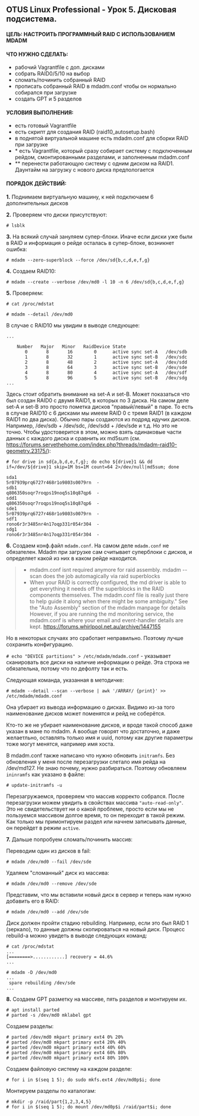 ## OTUS Linux Professional - Урок 5. Дисковая подсистема.

#### ЦЕЛЬ: НАСТРОИТЬ ПРОГРАММНЫЙ RAID С ИСПОЛЬЗОВАНИЕМ MDADM

#### ЧТО НУЖНО СДЕЛАТЬ:
- рабочий Vagrantfile с доп. дисками
- собрать RAID0/5/10 на выбор
- сломать/починить собранный RAID
- прописать собранный RAID в mdadm.conf чтобы он нормально собирался при загрузке
- создать GPT и 5 разделов

#### УСЛОВИЯ ВЫПОЛНЕНИЯ:
- есть готовый Vagrantfile
- есть скрипт для создания RAID (raid10_autosetup.bash)
- в поднятой виртуальной машине есть mdadm.conf для сборки RAID при загрузке
- \* есть Vagrantfile, который сразу собирает систему с подключенным рейдом, смонтированными разделами, и заполненным mdadm.conf
- ** перенести работающую систему с одним диском на RAID1. Даунтайм на загрузку с нового диска предпологается

#### ПОРЯДОК ДЕЙСТВИЙ:

**1.** Поднимаем виртуальную машину, к ней подключаем 6 дополнительных дисков

**2.** Проверяем что диски присутствуют:

`# lsblk`

**3.** На всякий случай зануляем супер-блоки. Иначе если диски уже были в RAID и информация о рейде осталась в супер-блоке, возникнет ошибка:

`# mdadm --zero-superblock --force /dev/sd{b,c,d,e,f,g}`

**4.** Создаем RAID10:

`# mdadm --create --verbose /dev/md0 -l 10 -n 6 /dev/sd{b,c,d,e,f,g}`

**5.** Проверяем:

`# cat /proc/mdstat`

`# mdadm --detail /dev/md0 `

В случае с RAID10 мы увидим в выводе следующее:
```
...

    Number   Major   Minor   RaidDevice State
       0       8       16        0      active sync set-A   /dev/sdb
       1       8       32        1      active sync set-B   /dev/sdc
       2       8       48        2      active sync set-A   /dev/sdd
       3       8       64        3      active sync set-B   /dev/sde
       4       8       80        4      active sync set-A   /dev/sdf
       5       8       96        5      active sync set-B   /dev/sdg
...
```
Здесь стоит обратить внимание на set-A и set-B. Может показаться что был создан RAID0 c двумя RAID1, в которых по 3 диска. На самом деле set-A и set-B это
просто пометка дисков "правый/левый" в паре. То есть в случае RAID10 c 6 дисками мы имеем RAID 0 с тремя RAID1 (в каждом RAID1 по два диска). 
Обычно пары создаются из подряд идучих дисков. Например, /dev/sdb + /dev/sdc, /dev/sdd + /dev/sde и т.д. Но это не точно. Чтобы удостоверится в этом, можно взять одинаковые части 
данных с каждого диска и сравнить их md5sum (см. https://forums.servethehome.com/index.php?threads/mdadm-raid10-geometry.23175/):
```
# for drive in sd{a,b,d,e,f,g}; do echo ${drive}1 && dd if=/dev/${drive}1 skip=1M bs=1M count=64 2>/dev/null|md5sum; done

sda1
5r07939prq6727r468r1o9803s0079rn  -
sdb1
q806350soqr7roqps19noq5s10q87qp6  -
sdd1
q806350soqr7roqps19noq5s10q87qp6  -
sde1
5r07939prq6727r468r1o9803s0079rn  -
sdf1
rono6r3r3485nr4n17oqp331r054r304  -
sdg1
rono6r3r3485nr4n17oqp331r054r304  -
```
**6.** Создаем конф.файл `mdadm.conf`. На самом деле `mdadm.conf` не обязателен. Mdadm при загрузке сам считывает суперблоки с дисков, и определяет какой из них в каком рейде находится. 
> - mdadm.conf isnt required anymore for raid assembly. mdadm --scan does the job automagically via raid superblocks
> - When your RAID is correctly configured, the md driver is able to get everything it needs off the superblocks in the RAID components themselves. 
> The mdadm.conf file is really just there to help guide it along when there might be some ambiguity."
> See the "Auto Assembly" section of the mdadm manpage for details
> However, if you are running the md monitoring service, the mdadm.conf is where your email and event-handler details are kept.
> https://forums.whirlpool.net.au/archive/1447155

Но в некоторых случаях это сработает неправильно. Поэтому лучше сохранить конфигурацию. 

`# echo "DEVICE partitions" > /etc/mdadm/mdadm.conf` - указывает сканировать все диски на наличие информации о рейде. Эта строка не обязательна, потому что по дефолту так и есть.

Следующая команда, указанная в методичке: 

`# mdadm --detail --scan --verbose | awk '/ARRAY/ {print}' >> /etc/mdadm/mdadm.conf`

Она убирает из вывода информацию о дисках. Видимо из-за того наименование дисков может поменятся и рейд не соберётся. 

Кто-то же не убирает наименование дисков, и вроде такой способ даже указан в мане по mdadm. А вообще говорят что достаточно, и даже желаетльно, оставлять только имя и uuid, 
потому как другие параметры тоже могут менятся, например имя хоста.

В mdadm.conf также написано что нужно обновить `initramfs`. Без обновления у меня после перезагрузки слетало имя рейда на /dev/md127. Не знаю почему, нужно разбираться.
Поэтому обновляем `ininramfs` как указано в файле:

`# update-initramfs -u`

Перезагружаемся, проверяем что массив корректо собрался. 
После перезагрузки можем увидить в свойствах массива `"auto-read-only"`. Это не свидетельствует ни о какой проблеме, просто если мы не пользуемся массивом долгое время, то он переходит в такой режим. Как только мы примонтируем раздел или начнем записывать данные, он перейдет в режим `active`.

**7.** Дальше попробуем сломать/починить массив:

Переводим один из дисков в fail:

`# mdadm /dev/md0 --fail /dev/sde`

Удаляем "сломанный" диск из массива:

`# mdadm /dev/md0 --remove /dev/sde`

Представим, что мы вставили новый диск в сервер и теперь нам нужно добавить его в RAID:

`# mdadm /dev/md0 --add /dev/sde`

Диск должен пройти стадию rebuilding. Например, если это был RAID 1 (зеркало), то данные должны скопироваться на новый диск. Процесс rebuild-а можно увидеть в выводе следующих команд:
```
# cat /proc/mdstat
...
[========>............] recovery = 44.6%
...
```
```
# mdadm -D /dev/md0
...
 spare rebuilding /dev/sde
...
```
**8.** Создаем GPT разметку на массиве, пять разделов и монтируем их. 
```
# apt install parted
# parted -s /dev/md0 mklabel gpt 
```
Создаем разделы:
```
# parted /dev/md0 mkpart primary ext4 0% 20%
# parted /dev/md0 mkpart primary ext4 20% 40%
# parted /dev/md0 mkpart primary ext4 40% 60%
# parted /dev/md0 mkpart primary ext4 60% 80%
# parted /dev/md0 mkpart primary ext4 80% 100%
```

Создаем файловую систему на каждом разделе:

`# for i in $(seq 1 5); do sudo mkfs.ext4 /dev/md0p$i; done`

Монтируем разделы по каталогам:
```
# mkdir -p /raid/part{1,2,3,4,5}
# for i in $(seq 1 5); do mount /dev/md0p$i /raid/part$i; done
```